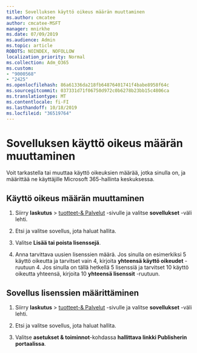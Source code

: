```yaml
---
title: Sovelluksen käyttö oikeus määrän muuttaminen
ms.author: cmcatee
author: cmcatee-MSFT
manager: mnirkhe
ms.date: 07/09/2019
ms.audience: Admin
ms.topic: article
ROBOTS: NOINDEX, NOFOLLOW
localization_priority: Normal
ms.collection: Adm_O365
ms.custom:
- "9000568"
- "2425"
ms.openlocfilehash: 86a61336da218fb64876401741f4babe8958f64c
ms.sourcegitcommit: 037331d71f06750d972c0b6278b23bb15c4806ca
ms.translationtype: MT
ms.contentlocale: fi-FI
ms.lasthandoff: 10/18/2019
ms.locfileid: "36519764"
---
```

# <a name="change-app-license-quantity"></a>Sovelluksen käyttö oikeus määrän muuttaminen

Voit tarkastella tai muuttaa käyttö oikeuksien määrää, jotka sinulla on, ja määrittää ne käyttäjille Microsoft 365-hallinta keskuksessa. 

## <a name="to-change-license-quantity"></a>Käyttö oikeus määrän muuttaminen

1. Siirry **laskutus** > [tuotteet-& Palvelut](https://go.microsoft.com/fwlink/p/?linkid=842054) -sivulle ja valitse **sovellukset** -väli lehti.

2. Etsi ja valitse sovellus, jota haluat hallita.  

3. Valitse **Lisää tai poista lisenssejä**.

4. Anna tarvittava uusien lisenssien määrä. Jos sinulla on esimerkiksi 5 käyttö oikeutta ja tarvitset vain 4, kirjoita **yhteensä käyttö oikeudet** -ruutuun 4. Jos sinulla on tällä hetkellä 5 lisenssiä ja tarvitset 10 käyttö oikeutta yhteensä, kirjoita 10 **yhteensä lisenssit** -ruutuun.

## <a name="to-assign-app-licenses"></a>Sovellus lisenssien määrittäminen

1. Siirry **laskutus** > [tuotteet-& Palvelut](https://go.microsoft.com/fwlink/p/?linkid=842054) -sivulle ja valitse **sovellukset** -väli lehti.

2. Etsi ja valitse sovellus, jota haluat hallita.  

3. Valitse **asetukset & toiminnot**-kohdassa **hallittava linkki Publisherin portaalissa**.